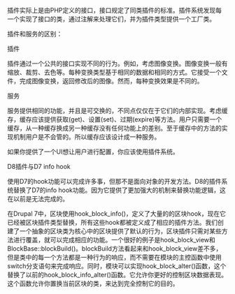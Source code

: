 插件实际上是由PHP定义的接口，接口规定了同类插件的标准。插件系统发现每一个实现了接口的类，通过注解来处理它们，并为插件类型提供一个工厂类。

插件和服务的区别：

插件

插件通过一个公共的接口实现不同的行为。例如，考虑图像变换。图像变换一般有缩放、裁剪、去色等。每种变换类型基于相同的数据和相同的方式。它接受一个文件，完成图像变换，返回修改后的图像。然而，每种变换效果是不同的。

服务

服务提供相同的功能，并且是可交换的，不同点仅仅在于它们的内部实现。考虑缓存，缓存应该提供获取(get)、设置(set)、过期(expire)等方法。用户只需要一个缓存，从一种缓存换成另一种缓存没有任何功能上的差别。至于缓存中的方法的实现机制用户是不会管的。所以缓存应该设计成一种服务。

如果你提供了一个UI想让用户进行配置，你应该使用插件系统。

D8插件与D7 info hook

使用D7的hook功能可以完成许多事，但那不是面向对象的开发方法。D8的插件系统替换了D7的info hook功能。因为它提供了更加强大的机制来替换功能逻辑，这在以前是无法完成的。

在Drupal 7中，区块使用hook_block_info()，定义了大量的的区块hook，现在它已经被区块插件类型替换，所有这些hook都被定义成了相应的插件方法。我们创建了一个抽象的区块类为核心中的区块提供了默认的行为，区块插件只需对某些方法进行覆盖，就可以完成相应的功能。一个很好的例子是hook_block_view和BlockBase::blockBuild()。blockBuild方法看起来和hook_block_view差不多，但是类中的每一个方法都是一种行为的响应，而不需要在模块的主控函数中使用switch分支语句来完成响应。同时，模块可以实现hook_block_alter()函数，这个替换了以前的hook_block_info_alter()函数。它允许你更好的控制区块数据表现。这个函数允许你置换当前区块的类，来达到完全控制它的目的。
